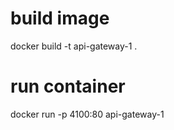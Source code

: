 # build image

docker build -t api-gateway-1 .

# run container

docker run -p 4100:80 api-gateway-1
